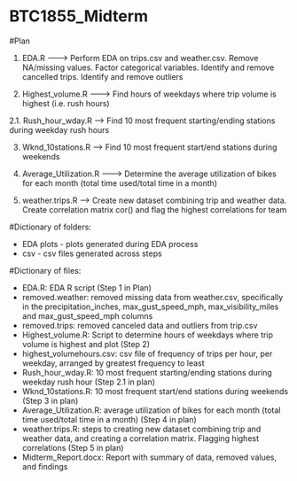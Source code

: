 # BTC1855_Midterm
#Plan
1. EDA.R ---> Perform EDA on trips.csv and weather.csv. Remove NA/missing values. Factor categorical variables. Identify and remove cancelled trips. Identify and remove outliers

2. Highest_volume.R --->  Find hours of weekdays where trip volume is highest (i.e. rush hours)

2.1. Rush_hour_wday.R --> Find 10 most frequent starting/ending stations during weekday rush hours

3. Wknd_10stations.R --> Find 10 most frequent start/end stations during weekends

4. Average_Utilization.R ---> Determine the average utilization of bikes for each month (total time used/total time in a month)

5. weather.trips.R --> Create new dataset combining trip and weather data. Create correlation matrix cor() and flag the highest correlations for team
  
#Dictionary of folders:
- EDA plots - plots generated during EDA process
- csv - csv files generated across steps

#Dictionary of files:
- EDA.R: EDA R script (Step 1 in Plan)
- removed.weather: removed missing data from weather.csv, specifically in the precipitation_inches, max_gust_speed_mph, max_visibility_miles and max_gust_speed_mph columns
- removed.trips: removed canceled data and outliers from trip.csv
- Highest_volume.R: Script to determine hours of weekdays where trip volume is highest and plot (Step 2)
- highest_volumehours.csv: csv file of frequency of trips per hour, per weekday, arranged by greatest frequency to least
- Rush_hour_wday.R: 10 most frequent starting/ending stations during weekday rush hour (Step 2.1 in plan)
- Wknd_10stations.R: 10 most frequent start/end stations during weekends (Step 3 in plan)
- Average_Utilization.R: average utilization of bikes for each month (total time used/total time in a month) (Step 4 in plan)
- weather.trips.R: steps to creating new dataset combining trip and weather data, and creating a correlation matrix. Flagging highest correlations (Step 5 in plan)
- Midterm_Report.docx: Report with summary of data, removed values, and findings
